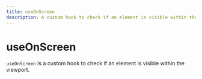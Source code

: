 ```yaml
---
title: useOnScreen
description: A custom hook to check if an element is visible within the viewport.
---
```


# useOnScreen
`useOnScreen` is a custom hook to check if an element is visible within the viewport.